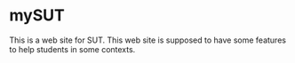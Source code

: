 # mySUT
This is a web site for SUT. This web site is supposed to have some features to help students in some contexts.
